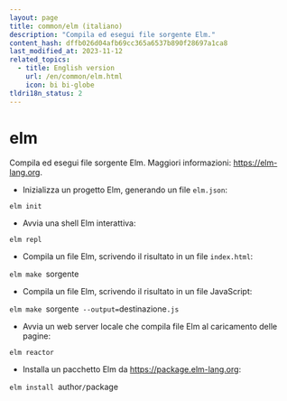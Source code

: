 ```yaml
---
layout: page
title: common/elm (italiano)
description: "Compila ed esegui file sorgente Elm."
content_hash: dffb026d04afb69cc365a6537b890f28697a1ca8
last_modified_at: 2023-11-12
related_topics:
  - title: English version
    url: /en/common/elm.html
    icon: bi bi-globe
tldri18n_status: 2
---
```

# elm

Compila ed esegui file sorgente Elm.
Maggiori informazioni: <https://elm-lang.org>.

- Inizializza un progetto Elm, generando un file `elm.json`:

`elm init`

- Avvia una shell Elm interattiva:

`elm repl`

- Compila un file Elm, scrivendo il risultato in un file `index.html`:

`elm make `<span class="tldr-var badge badge-pill bg-dark-lm bg-white-dm text-white-lm text-dark-dm font-weight-bold">sorgente</span>

- Compila un file Elm, scrivendo il risultato in un file JavaScript:

`elm make `<span class="tldr-var badge badge-pill bg-dark-lm bg-white-dm text-white-lm text-dark-dm font-weight-bold">sorgente</span>` --output=`<span class="tldr-var badge badge-pill bg-dark-lm bg-white-dm text-white-lm text-dark-dm font-weight-bold">destinazione</span>`.js`

- Avvia un web server locale che compila file Elm al caricamento delle pagine:

`elm reactor`

- Installa un pacchetto Elm da <https://package.elm-lang.org>:

`elm install `<span class="tldr-var badge badge-pill bg-dark-lm bg-white-dm text-white-lm text-dark-dm font-weight-bold">author</span>`/`<span class="tldr-var badge badge-pill bg-dark-lm bg-white-dm text-white-lm text-dark-dm font-weight-bold">package</span>
